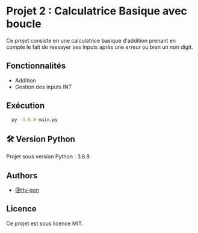 # Projet 2 : Calculatrice Basique avec boucle

Ce projet consiste en une calculatrice basique d'addition prenant en compte le fait de reesayer ses inputs après une erreur ou bien un non digit.

## Fonctionnalités

- Addition
- Gestion des inputs INT


## Exécution

```bash
  py -3.6.8 main.py
```
    
## 🛠 Version Python
Projet sous version Python : 3.6.8


## Authors

- [@Hy-gon](https://github.com/Hy-gon)

## Licence

Ce projet est sous licence MIT.